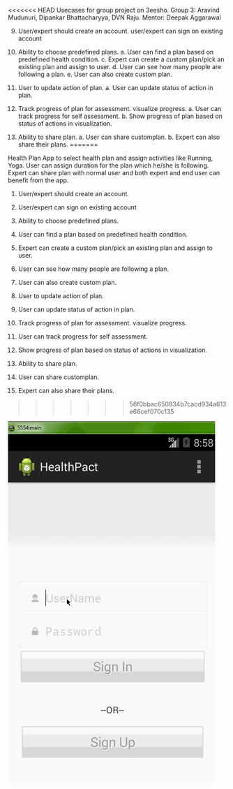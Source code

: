 <<<<<<< HEAD
Usecases for group project on 3eesho. 
Group 3: Aravind Mudunuri, Dipankar Bhattacharyya, DVN Raju.
Mentor: Deepak Aggarawal

9. User/expert should create an account.
user/expert can sign on existing account
1. Ability to choose predefined plans.
a. User can find a plan based on predefined health condition.
c. Expert can create a custom plan/pick an existing plan and assign to user.
d. User can see how many people are following a plan.
e. User can also create custom plan.
4. User to update action of plan.
a. User can update status of action in plan.
5. Track progress of plan for assessment. visualize progress.
a. User can track progress for self assessment.
b. Show progress of plan based on status of actions in visualization.

7.  Ability to share plan.
a. User can share customplan.
b. Expert can also share their plans.
=======

Health Plan App to select health plan and assign activities like Running, Yoga. User can assign duration for the plan which he/she is following. Expert can share plan with normal user and both expert and end user can benefit from the app.

1. User/expert should create an account.
2. User/expert can sign on existing account
3. Ability to choose predefined plans.
4. User can find a plan based on predefined health condition.
5. Expert can create a custom plan/pick an existing plan and assign to user.
6. User can see how many people are following a plan.
7. User can also create custom plan.
8. User to update action of plan.
9. User can update status of action in plan.
10. Track progress of plan for assessment. visualize progress.
11. User can track progress for self assessment.
12. Show progress of plan based on status of actions in visualization.

13. Ability to share plan.
14. User can share customplan.
15. Expert can also share their plans.

>>>>>>> 56f0bbac650834b7cacd934a613e66cef070c135

![video walkthrough](healthPactViews.gif)
